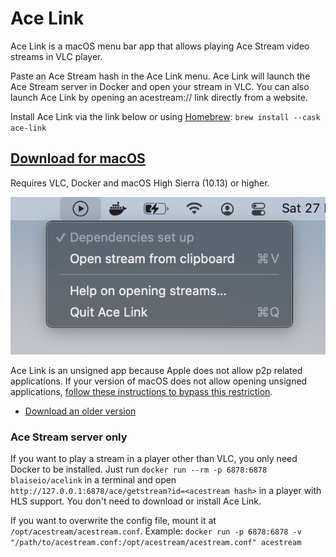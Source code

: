 # Ace Link

Ace Link is a macOS menu bar app that allows playing Ace Stream video streams in VLC player. 

Paste an Ace Stream hash in the Ace Link menu. Ace Link will launch the Ace Stream server in Docker and open your stream in VLC. You can also launch Ace Link by opening an acestream:// link directly from a website.

Install Ace Link via the link below or using [Homebrew](https://brew.sh): `brew install --cask ace-link`

## [Download for macOS](https://github.com/blaise-io/acelink/releases/download/1.8.0/Ace.Link.1.8.0.dmg)

Requires VLC, Docker and macOS High Sierra (10.13) or higher.

![Ace Link](acelink.png)

Ace Link is an unsigned app because Apple does not allow p2p related applications. If your version of macOS does not allow opening unsigned applications, [follow these instructions to bypass this restriction](http://osxdaily.com/2016/09/27/allow-apps-from-anywhere-macos-gatekeeper/).

 - [Download an older version](https://github.com/blaise-io/acelink/releases)


### Ace Stream server only

If you want to play a stream in a player other than VLC, you only need Docker to be installed. Just run `docker run --rm -p 6878:6878 blaiseio/acelink` in a terminal and open `http://127.0.0.1:6878/ace/getstream?id=<acestream hash>` in a player with HLS support. You don't need to download or install Ace Link.

If you want to overwrite the config file, mount it at `/opt/acestream/acestream.conf`. Example: `docker run -p 6878:6878 -v "/path/to/acestream.conf:/opt/acestream/acestream.conf" acestream`
